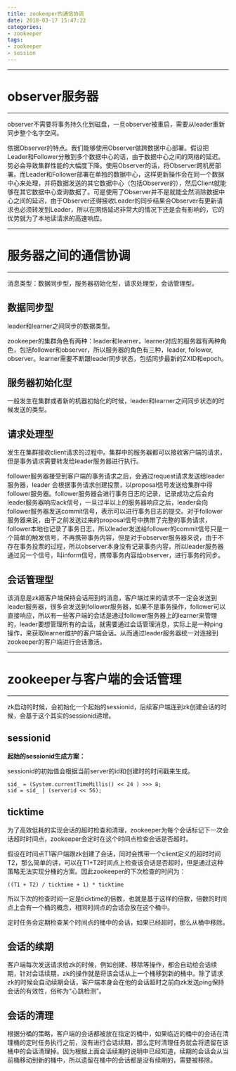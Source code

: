 ```yaml
---
title: zookeeper的通信协调
date: 2018-03-17 15:47:22
categories:
- zookeeper
tags:
- zookeeper
- session
---
```


---
# observer服务器
---

observer不需要将事务持久化到磁盘，一旦observer被重启，需要从leader重新同步整个名字空间。

依据Observer的特点。我们能够使用Observer做跨数据中心部署。假设把Leader和Follower分散到多个数据中心的话，由于数据中心之间的网络的延迟。势必会导致集群性能的大幅度下降。使用Observer的话，将Observer跨机房部署。而Leader和Follower部署在单独的数据中心，这样更新操作会在同一个数据中心来处理，并将数据发送的其它数据中心（包括Observer的），然后Client就能够在其它数据中心查询数据了。可是使用了Observer并不是就能全然消除数据中心之间的延迟，由于Observer还得接收Leader的同步结果合Observer有更新请求也必须转发到Leader，所以在网络延迟非常大的情况下还是会有影响的，它的优势就为了本地读请求的高速响应。

---
# 服务器之间的通信协调
---

消息类型：数据同步型，服务器初始化型，请求处理型，会话管理型。

## 数据同步型

leader和learner之间同步的数据类型。

zookeeper的集群角色有两种：leader和learner，learner对应的服务器有两种角色，包括follower和observer，所以服务器的角色有三种，leader, follower, observer。learner需要不断跟leader同步状态，包括同步最新的ZXID和epoch。

## 服务器初始化型

一般发生在集群或者新的机器初始化的时候，leader和learner之间同步状态的时候发送的类型。

## 请求处理型

发生在集群接收client请求的过程中。集群中的服务器都可以接收客户端的请求，但是事务请求需要转发给leader服务器进行执行。

follower服务器接受到客户端的事务请求之后，会通过request请求发送给leader服务器，leader 会根据事务请求创建投票，以proposal信号发送给集群中得 follower服务器。follower服务器会进行事务日志的记录，记录成功之后会向leader服务器响应ack信号，一旦过半以上的服务器响应之后，leader会向follower服务器发送commit信号，表示可以进行事务日志的提交。对于follower服务器来说，由于之前发送过来的proposal信号中携带了完整的事务请求，follower本地也记录了事务日志，所以leader发送给follower的commit信号只是一个简单的触发信号，不再携带事务内容，但是对于observer服务器来说，由于不存在事务投票的过程，所以observer本身没有记录事务内容，所以leader服务器通过另一个信号，叫inform信号，携带事务内容给observer，进行事务的同步。

## 会话管理型

该消息是zk跟客户端保持会话用到的消息，客户端过来的请求不一定会发送到leader服务器，很多会发送到follower服务器，如果不是事务操作，follower可以直接响应，所以有一些客户端的会话是通过follower服务器上的learner来管理的，leader要想管理所有的会话，就需要通过会话管理消息，实际上是一种ping操作，来获取learner维护的客户端会话。从而通过leader服务器统一对连接到zookeeper的客户端进行会话激活。

---
# zookeeper与客户端的会话管理
---

zk启动的时候，会初始化一个起始的sessionid，后续客户端连到zk创建会话的时候，会基于这个其实的sessionid递增。

## sessionid

**起始的sessionid生成方案：**

sessionid的初始值会根据当前server的id和创建时的时间戳来生成。

```
sid_ = (System.currentTimeMillis() << 24 ) >>> 8;
sid = sid_ | (serverid << 56);
```

## ticktime

为了高效低耗的实现会话的超时检查和清理，zookeeper为每个会话标记下一次会话超时时间点，zookeeper会定时在这个时间点检查会话是否超时。

假设在时间点T1客户端跟zk创建了会话，同时会携带一个client定义的超时时间T2，那么简单的讲，可以在T1+T2时间点上检查该会话是否超时，但是通过这种策略无法实现分桶的方案。因此zookeeper的下次检查的时间为：

```
((T1 + T2) / ticktime + 1) * ticktime
```

所以下次的检查时间一定是ticktime的倍数，也就是基于这样的倍数，倍数的时间点上会有一个桶的概念，相同时间点的会话会放在这个桶中。

定时任务会定期检查某个时间点的桶中的会话，如果已经超时，那么从桶中移除。

## 会话的续期

客户端每次发送请求给zk的时候，例如创建、移除等操作，都会自动给会话续期，针对会话续期，zk的操作就是将该会话从上一个桶移到新的桶中。除了请求zk的时候会自动续期会话，客户端本身会在他的会话超时之前向zk发送ping保持会话的有效性，俗称为“心跳检测”。

## 会话的清理

根据分桶的策略，客户端的会话都被放在指定的桶中，如果临近的桶中的会话在清理桶的定时任务执行之前，没有进行会话续期，那么定时清理任务就会将遗留在该桶中的会话清理掉。因为根据上面会话续期的说明中已经知道，续期的会话会从当前桶移动到新的桶中，所以遗留在桶中的会话都是没有续期的，需要被移除。

